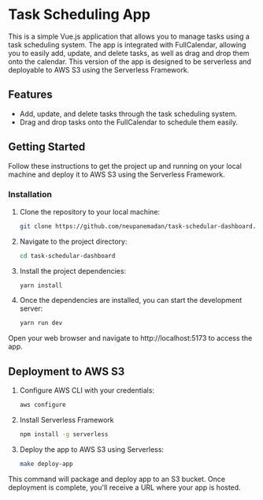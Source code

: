 #  Task Scheduling App

This is a simple Vue.js application that allows you to manage tasks using a task scheduling system. The app is integrated with FullCalendar, allowing you to easily add, update, and delete tasks, as well as drag and drop them onto the calendar. This version of the app is designed to be serverless and deployable to AWS S3 using the Serverless Framework.

## Features

- Add, update, and delete tasks through the task scheduling system.
- Drag and drop tasks onto the FullCalendar to schedule them easily.

## Getting Started

Follow these instructions to get the project up and running on your local machine and deploy it to AWS S3 using the Serverless Framework.


### Installation

1. Clone the repository to your local machine:

   ```bash
   git clone https://github.com/neupanemadan/task-schedular-dashboard.git

2. Navigate to the project directory:

   ```bash
   cd task-schedular-dashboard

3. Install the project dependencies:

   ```bash
   yarn install

4. Once the dependencies are installed, you can start the development server:

   ```bash
   yarn run dev

Open your web browser and navigate to http://localhost:5173 to access the app.

## Deployment to AWS S3
1. Configure AWS CLI with your credentials:

   ```bash
   aws configure

2. Install Serverless Framework

   ```bash
   npm install -g serverless

3. Deploy the app to AWS S3 using Serverless:

   ```bash
   make deploy-app

This command will package and deploy app to an S3 bucket.
Once deployment is complete, you'll receive a URL where your app is hosted.